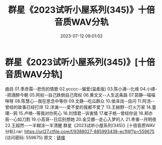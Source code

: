 ﻿---
title: 群星《2023试听小屋系列(345)》十倍音质WAV分轨
date: 2023-07-12 08:01:02
categories: WAV车载音乐、镜像
tags: 华语中文
---
# 群星《2023试听小屋系列(345)》[十倍音质WAV分轨]

曲目
01.季彦霖--悲伤的情歌
02.ycccc--偏爱(温柔版)
03.陈小满--化缘
04.小琢--把酒醉今朝
05.阿权--自己跌倒自己爬权
06.黄文文--人生这条路
07.郭静--喵喵咪呀
08.陈慧心--我在思念中等你
09.文静--吃瓜群众
10.侯泽润--自问
11.阿汤--曾经的故事已经打烊
12.洋澜一--爱不爱的我都不爱了
13.王赫野--灯火万家
14.童珺--鸦
15.卢喃--等我对你死心
16.刘惜君--诉衷情
17.崔子格--曾经你说
18.郑亦辰--心如刀割
19.小高哥--日后别想她
20.金艾娜--走心入梦的人
21.李勇--月明夜
22.王超然--一半糊涂一半清醒
群星《2023试听小屋系列(345)》[十倍音质WAV分轨].rar: https://url27.ctfile.com/f/9388027-885993438-ec1f4f?p=559675
(访问密码: 559675)
原文：[链接](https://blog.sina.com.cn/s/blog_1647c7e76010312nu.html)